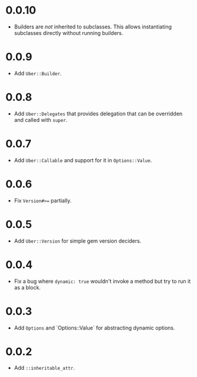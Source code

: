 # 0.0.10

* Builders are _not_ inherited to subclasses. This allows instantiating subclasses directly without running builders.

# 0.0.9

* Add `Uber::Builder`.

# 0.0.8

* Add `Uber::Delegates` that provides delegation that can be overridden and called with `super`.

# 0.0.7

* Add `Uber::Callable` and support for it in `Options::Value`.

# 0.0.6

* Fix `Version#>=` partially.

# 0.0.5

* Add `Uber::Version` for simple gem version deciders.

# 0.0.4

* Fix a bug where `dynamic: true` wouldn't invoke a method but try to run it as a block.

# 0.0.3

* Add `Options` and `Options::Value´ for abstracting dynamic options.

# 0.0.2

* Add `::inheritable_attr`.